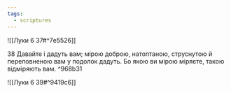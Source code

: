 ```yaml
---
tags:
  - scriptures
---
```


![[Луки 6 37#^7e5526]]

38 Давайте і дадуть вам; мірою доброю, натоптаною, струснутою й переповненою вам у подолок дадуть. Бо якою ви мірою міряєте, такою відміряють вам. ^968b31

![[Луки 6 39#^9419c6]]